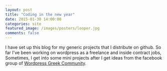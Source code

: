 ```yaml
---
layout: post
title: "Coding in the new year"
date: 2015-01-30 14:00:00
categories: site
featured_image: /images/posters/looper.jpg
comments: false
---
```


I have set up this blog for my generic projects that I distribute on github. So far I've been working on wordpress as a freelance and inside contract jobs, Sometimes, I get into some mini projects after I get ideas from the facebook group of <a href="https://www.facebook.com/groups/WordPressGreekCommunity/?ref=bookmarks" target="_new">Wordpress Greek Community</a>.
